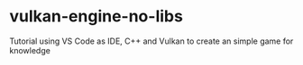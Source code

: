# vulkan-engine-no-libs
Tutorial using VS Code as IDE, C++ and Vulkan to create an simple game for knowledge
